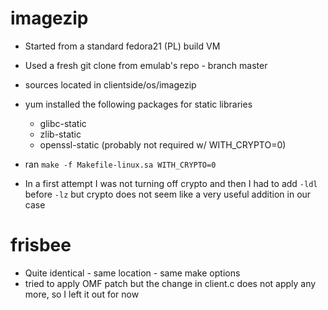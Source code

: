 # imagezip
* Started from a standard fedora21 (PL) build VM
* Used a fresh git clone from emulab's repo - branch master
* sources located in clientside/os/imagezip
* yum installed the following packages for static libraries
  * glibc-static
  * zlib-static
  * openssl-static (probably not required w/ WITH_CRYPTO=0) 
* ran `make -f Makefile-linux.sa WITH_CRYPTO=0`

* In a first attempt I was not turning off crypto and then I had to add `-ldl` before `-lz` but crypto does not seem like a very useful addition in our case

# frisbee
* Quite identical - same location - same make options
* tried to apply OMF patch but the change in client.c does not apply any more, so I left it out for now